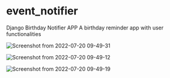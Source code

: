 # event_notifier
Django Birthday Notifier APP
A birthday reminder app with user functionalities

![Screenshot from 2022-07-20 09-49-31](https://user-images.githubusercontent.com/70480860/179940551-a92048b7-a921-4210-a1d5-4905c7a70475.png)

![Screenshot from 2022-07-20 09-49-12](https://user-images.githubusercontent.com/70480860/179940641-20f22310-f307-40ef-9e14-aa54c0c67c01.png)

![Screenshot from 2022-07-20 09-49-19](https://user-images.githubusercontent.com/70480860/179940668-d1f30930-be1c-4141-9ec5-d69f69796d30.png)
